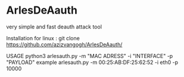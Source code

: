 # ArlesDeAauth
very simple and fast deauth attack tool

Installation
for linux : git clone https://github.com/azizvangogh/ArlesDeAauth/


USAGE
python3 arlesauth.py -m "MAC ADRESS" -i "INTERFACE" -p "PAYLOAD"
example arlesauth.py -m 00:25:AB:DF:25:62:52 -i eth0 -p 10000
